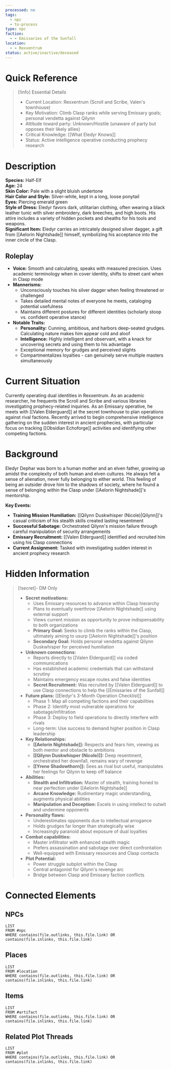```yaml
---
processed: no
tags:
  - npc
  - to-process
type: npc
faction:
  - - Emissaries of the Sunfall
location:
  - - Rexxentrum
status: active/inactive/deceased
---
```

# Quick Reference

> [!info] Essential Details
> 
> - Current Location: Rexxentrum (Scroll and Scribe, Valen's townhouse)
> - Key Motivation: Climb Clasp ranks while serving Emissary goals; personal vendetta against Qilynn
> - Attitude toward party: Unknown/Hostile (unaware of party but opposes their likely allies)
> - Critical Knowledge: [[What Eledyr Knows]]
> - Status: Active intelligence operative conducting prophecy research

# Description

**Species:** Half-Elf  
**Age:** 24  
**Skin Color:** Pale with a slight bluish undertone  
**Hair Color and Style:** Silver-white, kept in a long, loose ponytail  
**Eyes:** Piercing emerald green  
**Style of Dress:** Eledyr favors dark, utilitarian clothing, often wearing a black leather tunic with silver embroidery, dark breeches, and high boots. His attire includes a variety of hidden pockets and sheaths for his tools and weapons.  
**Significant Item:** Eledyr carries an intricately designed silver dagger, a gift from [[Aelorin Nightshade]] himself, symbolizing his acceptance into the inner circle of the Clasp.

## Roleplay

- **Voice:** Smooth and calculating, speaks with measured precision. Uses academic terminology when in cover identity, shifts to street cant when in Clasp mode
- **Mannerisms:**
    - Unconsciously touches his silver dagger when feeling threatened or challenged
    - Takes detailed mental notes of everyone he meets, cataloging potential usefulness
    - Maintains different postures for different identities (scholarly stoop vs. confident operative stance)
- **Notable Traits:**
    - **Personality:** Cunning, ambitious, and harbors deep-seated grudges. Calculating nature makes him appear cold and aloof
    - **Intelligence:** Highly intelligent and observant, with a knack for uncovering secrets and using them to his advantage
    - Exceptional memory for grudges and perceived slights
    - Compartmentalizes loyalties - can genuinely serve multiple masters simultaneously

# Current Situation

Currently operating dual identities in Rexxentrum. As an academic researcher, he frequents the Scroll and Scribe and various libraries investigating prophecy-related inquiries. As an Emissary operative, he meets with [[Valen Elderguard]] at the secret townhouse to plan operations against rival factions. Recently arrived to begin comprehensive intelligence gathering on the sudden interest in ancient prophecies, with particular focus on tracking [[Obsidian Echoforge]] activities and identifying other competing factions.

# Background

Eledyr Dephar was born to a human mother and an elven father, growing up amidst the complexity of both human and elven cultures. He always felt a sense of alienation, never fully belonging to either world. This feeling of being an outsider drove him to the shadows of society, where he found a sense of belonging within the Clasp under [[Aelorin Nightshade]]'s mentorship.

**Key Events:**

- **Training Mission Humiliation:** [[Qilynn Duskwhisper (Nicole)|Qilynn]]'s casual criticism of his stealth skills created lasting resentment
- **Successful Sabotage:** Orchestrated Qilynn's mission failure through careful manipulation of security arrangements
- **Emissary Recruitment:** [[Valen Elderguard]] identified and recruited him using his Clasp connections
- **Current Assignment:** Tasked with investigating sudden interest in ancient prophecy research

# Hidden Information

> [!secret]- DM Only
> 
> - **Secret motivations:**
>     - Uses Emissary resources to advance within Clasp hierarchy
>     - Plans to eventually overthrow [[Aelorin Nightshade]] using external support
>     - Views current mission as opportunity to prove indispensability to both organizations
>     - **Primary Goal:** Seeks to climb the ranks within the Clasp, ultimately aiming to usurp [[Aelorin Nightshade]]'s position
>     - **Secondary Goal:** Holds personal vendetta against Qilynn Duskwhisper for perceived humiliation
> - **Unknown connections:**
>     - Reports directly to [[Valen Elderguard]] via coded communications
>     - Has established academic credentials that can withstand scrutiny
>     - Maintains emergency escape routes and false identities
>     - **Secret Recruitment:** Was recruited by [[Valen Elderguard]] to use Clasp connections to help the [[Emissaries of the Sunfall]]
> - **Future plans:** [[Eledyr's 3-Month Operation Checklist]]
>     - Phase 1: Map all competing factions and their capabilities
>     - Phase 2: Identify most vulnerable operations for sabotage/infiltration
>     - Phase 3: Deploy to field operations to directly interfere with rivals
>     - Long-term: Use success to demand higher position in Clasp leadership
> - **Key Relationships:**
>     - **[[Aelorin Nightshade]]:** Respects and fears him, viewing as both mentor and obstacle to ambitions
>     - **[[Qilynn Duskwhisper (Nicole)]]:** Deep resentment, orchestrated her downfall, remains wary of revenge
>     - **[[Yrene Shadowthorn]]:** Sees as rival but useful, manipulates her feelings for Qilynn to keep off balance
> - **Abilities:**
>     - **Stealth and Infiltration:** Master of stealth, training honed to near perfection under [[Aelorin Nightshade]]
>     - **Arcane Knowledge:** Rudimentary magic understanding, augments physical abilities
>     - **Manipulation and Deception:** Excels in using intellect to outwit and undermine opponents
> - **Personality flaws:**
>     - Underestimates opponents due to intellectual arrogance
>     - Holds grudges far longer than strategically wise
>     - Increasingly paranoid about exposure of dual loyalties
> - **Combat capabilities:**
>     - Master infiltrator with enhanced stealth magic
>     - Prefers assassination and sabotage over direct confrontation
>     - Well-equipped with Emissary resources and Clasp contacts
> - **Plot Potential:**
>     - Power struggle subplot within the Clasp
>     - Central antagonist for Qilynn's revenge arc
>     - Bridge between Clasp and Emissary faction conflicts

# Connected Elements
## NPCs
```dataview
LIST
FROM #npc
WHERE contains(file.outlinks, this.file.link) OR contains(file.inlinks, this.file.link)
```
## Places
```dataview
LIST
FROM #location
WHERE contains(file.outlinks, this.file.link) OR contains(file.inlinks, this.file.link)
```
## Items
```dataview
LIST
FROM #artifact 
WHERE contains(file.outlinks, this.file.link) OR contains(file.inlinks, this.file.link)
```
## Related Plot Threads
```dataview
LIST
FROM #plot 
WHERE contains(file.outlinks, this.file.link) OR contains(file.inlinks, this.file.link)
```

